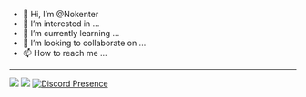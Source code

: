 - 👋 Hi, I’m @Nokenter
- 👀 I’m interested in ...
- 🌱 I’m currently learning ...
- 💞️ I’m looking to collaborate on ...
- 📫 How to reach me ...
-----------------------------------------------------------------------------------------------------------------------------------------------------------------------------------
![](https://github-readme-stats.vercel.app/api?username=nokenter&show_icons=true&theme=dark&count_private=true&hide_title=true&include_all_commits=true&hide_border=true)
![](https://github-readme-stats.vercel.app/api/top-langs/?username=nokenter&theme=dark&langs_count=10&layout=compact&hide_border=true)
[![Discord Presence](https://lanyard.cnrad.dev/api/184316313458442241)](https://discord.com/users/184316313458442241)

